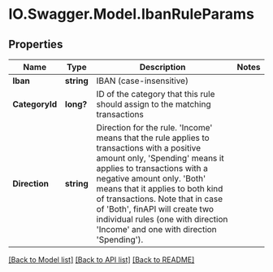 # IO.Swagger.Model.IbanRuleParams
## Properties

Name | Type | Description | Notes
------------ | ------------- | ------------- | -------------
**Iban** | **string** | IBAN (case-insensitive) | 
**CategoryId** | **long?** | ID of the category that this rule should assign to the matching transactions | 
**Direction** | **string** | Direction for the rule. &#39;Income&#39; means that the rule applies to transactions with a positive amount only, &#39;Spending&#39; means it applies to transactions with a negative amount only. &#39;Both&#39; means that it applies to both kind of transactions. Note that in case of &#39;Both&#39;, finAPI will create two individual rules (one with direction &#39;Income&#39; and one with direction &#39;Spending&#39;). | 

[[Back to Model list]](../README.md#documentation-for-models) [[Back to API list]](../README.md#documentation-for-api-endpoints) [[Back to README]](../README.md)

